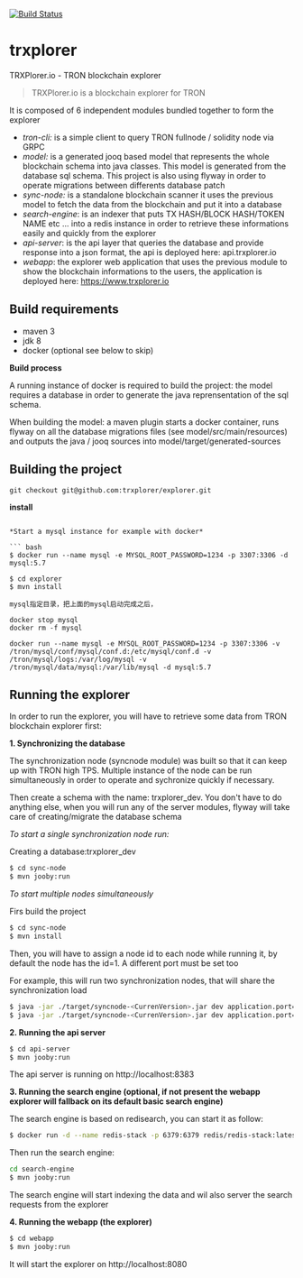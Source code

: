 [![Build Status](https://travis-ci.org/trxplorer/explorer.svg?branch=master)](https://travis-ci.org/trxplorer/explorer)

# trxplorer
TRXPlorer.io - TRON blockchain explorer

> TRXPlorer.io is a blockchain explorer for TRON 

It is composed of 6 independent modules bundled together to form the explorer

- *tron-cli:* is a simple client to query TRON fullnode / solidity node via GRPC
- *model:* is a generated jooq based model that represents the whole blockchain schema into java classes. This model is generated from the database sql schema. This project is also using flyway in order to operate migrations between differents database patch
- *sync-node:* is a standalone blockchain scanner it uses the previous model to fetch the data from the blockchain and put it into a database
- *search-engine*: is an indexer that puts TX HASH/BLOCK HASH/TOKEN NAME etc ... into a redis instance in order to retrieve these informations easily and quickly from the explorer
- *api-server*: is the api layer that queries the database and provide response into a json format, the api is deployed here: api.trxplorer.io
- *webapp*: the explorer web application that uses the previous module to show the blockchain informations to the users, the application is deployed here: https://www.trxplorer.io

## Build requirements

- maven 3
- jdk 8
- docker (optional see below to skip)

**Build process**

A running instance of docker is required to build the project: the model requires a database in order to generate the java reprensentation of the sql schema.

When building the model: a maven plugin starts a docker container, runs flyway on all the database migrations files (see model/src/main/resources) and outputs the java / jooq sources into model/target/generated-sources


## Building the project

``` downloading
git checkout git@github.com:trxplorer/explorer.git

```

**install**
``` 

*Start a mysql instance for example with docker*

``` bash
$ docker run --name mysql -e MYSQL_ROOT_PASSWORD=1234 -p 3307:3306 -d mysql:5.7

$ cd explorer
$ mvn install

```

```
mysql指定目录，把上面的mysql启动完成之后，

docker stop mysql
docker rm -f mysql

docker run --name mysql -e MYSQL_ROOT_PASSWORD=1234 -p 3307:3306 -v /tron/mysql/conf/mysql/conf.d:/etc/mysql/conf.d -v /tron/mysql/logs:/var/log/mysql -v /tron/mysql/data/mysql:/var/lib/mysql -d mysql:5.7
```

## Running the explorer

In order to run the explorer, you will have to retrieve some data from TRON blockchain explorer first:

**1. Synchronizing the database**

The synchronization node (syncnode module) was built so that it can keep up with TRON high TPS. Multiple instance of the node can be run simultaneously in order to operate and sychronize quickly if necessary.

Then create a schema with the name: trxplorer_dev. You don't have to do anything else, when you will run any of the server modules, flyway will take care of creating/migrate the database schema


*To start a single synchronization node run:*

Creating a database:trxplorer_dev

``` bash
$ cd sync-node
$ mvn jooby:run
```

*To start multiple nodes simultaneously*

Firs build the project
``` bash
$ cd sync-node
$ mvn install
```

Then, you will have to assign a node id to each node while running it, by default the node has the id=1. A different port must be set too

For example, this will run two synchronization nodes, that will share the synchronization load

``` bash
$ java -jar ./target/syncnode-<CurrenVersion>.jar dev application.port=8282 node.id=1 
$ java -jar ./target/syncnode-<CurrenVersion>.jar dev application.port=8383 node.id=2
```

**2. Running the api server**

``` bash
$ cd api-server
$ mvn jooby:run
```
The api server is running on http://localhost:8383


**3. Running the search engine (optional, if not present the webapp explorer will fallback on its default basic search engine)**

The search engine is based on redisearch, you can start it as follow:

``` bash
$ docker run -d --name redis-stack -p 6379:6379 redis/redis-stack:latest
```

Then run the search engine:

``` bash
cd search-engine
$ mvn jooby:run
```

The search engine will start indexing the data and wil also server the search requests from the explorer

**4. Running the webapp (the explorer)**

``` bash
$ cd webapp
$ mvn jooby:run
```

It will start the explorer on http://localhost:8080
 







